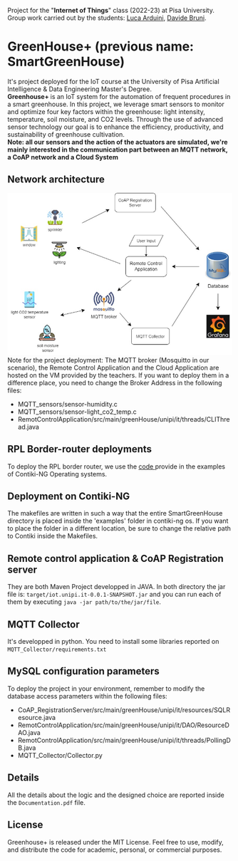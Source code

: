Project for the "**Internet of Things**" class (2022-23) at Pisa University.<br>
Group work carried out by the students: [Luca Arduini](https://github.com/LucaArduini), [Davide Bruni](https://github.com/DavideBruni).

# GreenHouse+ (previous name: SmartGreenHouse)
It's project deployed for the IoT course at the University of Pisa Artificial Intelligence & Data Engineering Master's Degree. <br>
<b> Greenhouse+ </b> is an IoT system for the automation of frequent procedures in a smart greenhouse. In this project, we leverage smart sensors to monitor and optimize four key factors within the greenhouse: light intensity, temperature, soil moisture, and CO2 levels. Through the use of advanced sensor technology our goal is to enhance the efficiency, productivity, and sustainability of greenhouse cultivation. <br>
<b> Note: all our sensors and the action of the actuators are simulated, we're mainly interested in the communication part between an MQTT network, a CoAP network and a Cloud System </b>
## Network architecture
![network architecture](https://github.com/DavideBruni/SmartGreenHouse/blob/master/network_architecture.jpg?raw=true)
<br>
Note for the project deployment: The MQTT broker (Mosquitto in our scenario), the Remote Control Application and the Cloud Application are hosted on the VM provided by the teachers. If you want to deploy them in a difference place, you need to change the Broker Address in the following files:
<ul>
  <li> MQTT_sensors/sensor-humidity.c</li>
  <li> MQTT_sensors/sensor-light_co2_temp.c</li>
  <li> RemotControlApplication/src/main/greenHouse/unipi/it/threads/CLIThread.java</li>
</ul>

## RPL Border-router deployments
To deploy the RPL border router, we use the <a href="https://github.com/contiki-ng/contiki-ng/tree/develop/examples/rpl-border-router"> code </a> provide in the examples of Contiki-NG Operating systems.

## Deployment on Contiki-NG
The makefiles are written in such a way that the entire SmartGreenHouse directory is placed inside the 'examples' folder in contiki-ng os.
If you want to place the folder in a different location, be sure to change the relative path to Contiki inside the Makefiles.

## Remote control application & CoAP Registration server
They are both Maven Project developped in JAVA. In both directory the jar file is: `target/iot.unipi.it-0.0.1-SNAPSHOT.jar` and you can run each of them by executing `java -jar path/to/the/jar/file`.

## MQTT Collector
It's developped in python. You need to install some libraries reported on `MQTT_Collector/requirements.txt`

## MySQL configuration parameters
To deploy the project in your environment, remember to modify the database access parameters within the following files:
<ul>
  <li> CoAP_RegistrationServer/src/main/greenHouse/unipi/it/resources/SQLResource.java</li>
  <li> RemotControlApplication/src/main/greenHouse/unipi/it/DAO/ResourceDAO.java</li>
  <li> RemotControlApplication/src/main/greenHouse/unipi/it/threads/PollingDB.java</li>
  <li> MQTT_Collector/Collector.py</li>
</ul>

## Details
All the details about the logic and the designed choice are reported inside the `Documentation.pdf` file.

## License
Greenhouse+ is released under the MIT License. Feel free to use, modify, and distribute the code for academic, personal, or commercial purposes.
